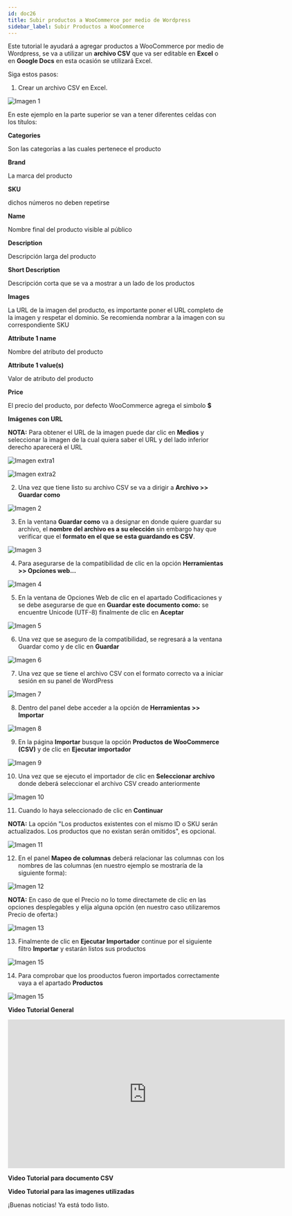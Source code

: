 ```yaml
---
id: doc26
title: Subir productos a WooCommerce por medio de Wordpress
sidebar_label: Subir Productos a WooCommerce
---
```

Este tutorial le ayudará a agregar productos a WooCommerce por medio de Wordpress, se va a utilizar un **archivo CSV** que va ser editable en **Excel** o en **Google Docs** en esta ocasión se utilizará Excel.

Siga estos pasos:

1. Crear un archivo CSV en Excel.

![Imagen 1](https://github.com/adanuriplata/cnk-external-doku/blob/master/static/img/WooCommerce/WP1.png?raw=true)

En este ejemplo en la parte superior se van a tener diferentes celdas con los títulos: 

**Categories**

Son las categorías a las cuales pertenece el producto


**Brand**

La marca del producto

**SKU**

dichos números no deben repetirse

**Name**

Nombre final del producto visible al público

**Description**

Descripción larga del producto

**Short Description**

Descripción corta que se va a mostrar a un lado de los productos

**Images**

La URL de la imagen del producto, es importante poner el URL completo de la imagen y respetar el dominio. Se recomienda nombrar a la imagen con su correspondiente SKU

**Attribute 1 name**

Nombre del atributo del producto

**Attribute 1 value(s)**

Valor de atributo del producto 

**Price**

El precio del producto, por defecto WooCommerce agrega el simbolo **$**

**Imágenes con URL**

**NOTA:** Para obtener el URL de la imagen puede dar clic en **Medios** y seleccionar la imagen de la cual quiera saber el URL y del lado inferior derecho aparecerá el URL 

![Imagen extra1](https://raw.githubusercontent.com/adanuriplata/cnk-external-doku/master/static/img/WooCommerce/Extra1.png)

![Imagen extra2](https://raw.githubusercontent.com/adanuriplata/cnk-external-doku/master/static/img/WooCommerce/Extra2.png)

2. Una vez que tiene listo su archivo CSV se va a dirigir a **Archivo >> Guardar como** 

![Imagen 2](https://raw.githubusercontent.com/adanuriplata/cnk-external-doku/master/static/img/WooCommerce/WP2.png)

3. En la ventana **Guardar como** va a designar en donde quiere guardar su archivo, el **nombre del archivo es a su elección** sin embargo hay que verificar que el **formato en el que se esta guardando es CSV**.

![Imagen 3](https://raw.githubusercontent.com/adanuriplata/cnk-external-doku/master/static/img/WooCommerce/WP3.png)

4. Para asegurarse de la compatibilidad de clic en la opción **Herramientas >> Opciones web...**

![Imagen 4](https://raw.githubusercontent.com/adanuriplata/cnk-external-doku/master/static/img/WooCommerce/WP4.png)

5. En la ventana de Opciones Web de clic en el apartado Codificaciones y se debe asegurarse de que en **Guardar este documento como:**  se encuentre Unicode (UTF-8) finalmente de clic en **Aceptar**

![Imagen 5](https://raw.githubusercontent.com/adanuriplata/cnk-external-doku/master/static/img/WooCommerce/WP5.png)

6. Una vez que se aseguro de la compatibilidad, se regresará a la ventana Guardar como y de clic en **Guardar**

![Imagen 6](https://raw.githubusercontent.com/adanuriplata/cnk-external-doku/master/static/img/WooCommerce/WP6.png)

7. Una vez que se tiene el archivo CSV con el formato correcto va a iniciar sesión en su panel de WordPress

![Imagen 7](https://raw.githubusercontent.com/adanuriplata/cnk-external-doku/master/static/img/WooCommerce/WP8.png)

8. Dentro del panel debe acceder a la opción de **Herramientas >> Importar**

![Imagen 8](https://raw.githubusercontent.com/adanuriplata/cnk-external-doku/master/static/img/WooCommerce/WP9.png)

9. En la página **Importar** busque la opción **Productos de WooCommerce (CSV)** y de clic en **Ejecutar importador**

![Imagen 9](https://raw.githubusercontent.com/adanuriplata/cnk-external-doku/master/static/img/WooCommerce/WP10.png)

10. Una vez que se ejecuto el importador de clic en **Seleccionar archivo** donde deberá seleccionar el archivo CSV creado anteriormente 

![Imagen 10](https://raw.githubusercontent.com/adanuriplata/cnk-external-doku/master/static/img/WooCommerce/WP11.png)

11. Cuando lo haya seleccionado de clic en **Continuar**

**NOTA:** La opción "Los productos existentes con el mismo ID o SKU serán actualizados. Los productos que no existan serán omitidos", es opcional. 

![Imagen 11](https://raw.githubusercontent.com/adanuriplata/cnk-external-doku/master/static/img/WooCommerce/WP12.png)

12. En el panel **Mapeo de columnas** deberá relacionar las columnas con los nombres de las columnas (en nuestro ejemplo se mostraría de la siguiente forma):

![Imagen 12](https://raw.githubusercontent.com/adanuriplata/cnk-external-doku/master/static/img/WooCommerce/WP13.png)

**NOTA:** En caso de que el Precio no lo tome directamete de clic en las opciones desplegables y elija alguna opción (en nuestro caso utilizaremos Precio de oferta:)

![Imagen 13](https://raw.githubusercontent.com/adanuriplata/cnk-external-doku/master/static/img/WooCommerce/WP14.png)

13. Finalmente de clic en **Ejecutar Importador** continue por el siguiente filtro **Importar** y estarán listos sus productos

![Imagen 15](https://raw.githubusercontent.com/adanuriplata/cnk-external-doku/master/static/img/WooCommerce/WP15.png)

14. Para comprobar que los prooductos fueron importados correctamente vaya a el apartado **Productos**

![Imagen 15](https://raw.githubusercontent.com/adanuriplata/cnk-external-doku/master/static/img/WooCommerce/WP16.png) 

**Video Tutorial General**

<iframe src="https://player.vimeo.com/video/430499151" width="640" height="343" frameborder="0" allow="autoplay; fullscreen" allowfullscreen></iframe>

**Video Tutorial para documento CSV**



**Video Tutorial para las imagenes utilizadas**






¡Buenas noticias! Ya está todo listo. 





